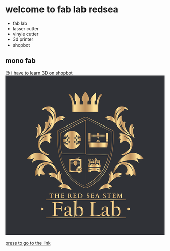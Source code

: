 # welcome to fab lab redsea 
-  fab lab 
- lasser cutter 
- vinyle cutter
- 3d printer
- shopbot
## mono fab

 
 :smirk:
 i have to learn 3D on shopbot
 ![my picture]( fablabredsea.png)

 [press to go to the link](https://fablabs.io/)